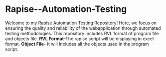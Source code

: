 # Rapise--Automation-Testing
Welcome to my Rapise Automation Testing Repository!  Here, we focus on ensuring the quality and reliability of the webapplication through automated testing methodologies. This repository includes RVL format of program file and objects file.
**RVL Format**-The rapise script will be displaying in excel format.
**Object File**- It will Includes all the objects used in the program script.
